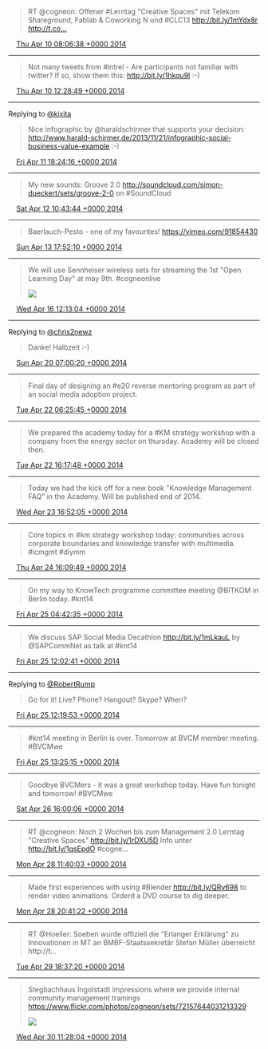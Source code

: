 > RT @cogneon: Offener #Lerntag "Creative Spaces" mit Telekom Shareground, Fablab &amp; Coworking N und #CLC13 http://bit.ly/1mYdx8r http://t.co…

<img src="media/tweet.ico" width="12" /> [Thu Apr 10 08:06:38 +0000 2014](https://twitter.com/SimonDueckert/status/454168564640264193)

----

> Not many tweets from #intrel - Are participants not familiar with twitter? If so, show them this: http://bit.ly/1hkqu9l :-)

<img src="media/tweet.ico" width="12" /> [Thu Apr 10 12:28:49 +0000 2014](https://twitter.com/SimonDueckert/status/454234543994961920)

----

Replying to [@kixita](https://twitter.com/kixita/status/454508877204451328)

> Nice infographic by @haraldschirmer that supports your decision: http://www.harald-schirmer.de/2013/11/21/infographic-social-business-value-example :-)

<img src="media/tweet.ico" width="12" /> [Fri Apr 11 18:24:16 +0000 2014](https://twitter.com/SimonDueckert/status/454686383274483712)

----

> My new sounds: Groove 2.0 http://soundcloud.com/simon-dueckert/sets/groove-2-0 on #SoundCloud

<img src="media/tweet.ico" width="12" /> [Sat Apr 12 10:43:44 +0000 2014](https://twitter.com/SimonDueckert/status/454932877470605313)

----

> Baerlauch-Pesto - one of my favourites! https://vimeo.com/91854430

<img src="media/tweet.ico" width="12" /> [Sun Apr 13 17:52:10 +0000 2014](https://twitter.com/SimonDueckert/status/455403083468914688)

----

> We will use Sennheiser wireless sets for streaming the 1st "Open Learning Day" at may 9th. #cogneonlive 
> 
> ![](http://t.co/bEuh4ILlP3)

<img src="media/tweet.ico" width="12" /> [Wed Apr 16 12:13:04 +0000 2014](https://twitter.com/SimonDueckert/status/456404906845667328)

----

Replying to [@chris2newz](https://twitter.com/chris2newz/status/457766451697696768)

> Danke! Halbzeit :-)

<img src="media/tweet.ico" width="12" /> [Sun Apr 20 07:00:20 +0000 2014](https://twitter.com/SimonDueckert/status/457775758166204416)

----

> Final day of designing an #e20 reverse mentoring program as part of an social media adoption project.

<img src="media/tweet.ico" width="12" /> [Tue Apr 22 06:25:45 +0000 2014](https://twitter.com/SimonDueckert/status/458491832268500992)

----

> We prepared the academy today for a #KM strategy workshop with a company from the energy sector on thursday. Academy will be closed then.

<img src="media/tweet.ico" width="12" /> [Tue Apr 22 16:17:48 +0000 2014](https://twitter.com/SimonDueckert/status/458640826013601793)

----

> Today we had the kick off for a new book "Knowledge Management FAQ" in the Academy. Will be published end of 2014.

<img src="media/tweet.ico" width="12" /> [Wed Apr 23 16:52:05 +0000 2014](https://twitter.com/SimonDueckert/status/459011841528967168)

----

> Core topics in #km strategy workshop today: communities across corporate boundaries and knowledge transfer with multimedia. #icmgmt #diymm

<img src="media/tweet.ico" width="12" /> [Thu Apr 24 16:09:49 +0000 2014](https://twitter.com/SimonDueckert/status/459363593839198208)

----

> On my way to KnowTech programme committee meeting @BITKOM in Berlin today. #knt14

<img src="media/tweet.ico" width="12" /> [Fri Apr 25 04:42:35 +0000 2014](https://twitter.com/SimonDueckert/status/459553031991070720)

----

> We discuss SAP Social Media Decathlon http://bit.ly/1mLkauL by @SAPCommNet as talk at #knt14

<img src="media/tweet.ico" width="12" /> [Fri Apr 25 12:02:41 +0000 2014](https://twitter.com/SimonDueckert/status/459663784563703808)

----

Replying to [@RobertRump](https://twitter.com/RobertRump/status/459627559966494720)

> Go for it! Live? Phone? Hangout? Skype? When?

<img src="media/tweet.ico" width="12" /> [Fri Apr 25 12:19:53 +0000 2014](https://twitter.com/SimonDueckert/status/459668114989654016)

----

> #knt14 meeting in Berlin is over. Tomorrow at BVCM member meeting. #BVCMwe

<img src="media/tweet.ico" width="12" /> [Fri Apr 25 13:25:15 +0000 2014](https://twitter.com/SimonDueckert/status/459684565729431552)

----

> Goodbye BVCMers - it was a great workshop today. Have fun tonight and tomorrow! #BVCMwe

<img src="media/tweet.ico" width="12" /> [Sat Apr 26 16:00:06 +0000 2014](https://twitter.com/SimonDueckert/status/460085923871723520)

----

> RT @cogneon: Noch 2 Wochen bis zum Management 2.0 Lerntag "Creative Spaces" http://bit.ly/1rDXU5D Info unter http://bit.ly/1qsEpdO #cogne…

<img src="media/tweet.ico" width="12" /> [Mon Apr 28 11:40:03 +0000 2014](https://twitter.com/SimonDueckert/status/460745254464126976)

----

> Made first experiences with using #Blender http://bit.ly/QRy698 to render video animations. Orderd a DVD course to dig deeper.

<img src="media/tweet.ico" width="12" /> [Mon Apr 28 20:41:22 +0000 2014](https://twitter.com/SimonDueckert/status/460881481842569216)

----

> RT @Hoeller: Soeben wurde offiziell die "Erlanger Erklärung" zu Innovationen in MT an BMBF-Staatssekretär Stefan Müller überreicht http://t…

<img src="media/tweet.ico" width="12" /> [Tue Apr 29 18:37:20 +0000 2014](https://twitter.com/SimonDueckert/status/461212652573048833)

----

> Stegbachhaus Ingolstadt impressions where we provide internal community management trainings https://www.flickr.com/photos/cogneon/sets/72157644031213329 
> 
> ![](http://t.co/OysxqNqhtQ)

<img src="media/tweet.ico" width="12" /> [Wed Apr 30 11:28:04 +0000 2014](https://twitter.com/SimonDueckert/status/461467013487947776)